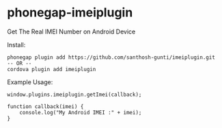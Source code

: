 phonegap-imeiplugin
===================

Get The Real IMEI Number on Android Device

Install:

    phonegap plugin add https://github.com/santhosh-gunti/imeiplugin.git
    -- OR --
    cordova plugin add imeiplugin

Example Usage:

    window.plugins.imeiplugin.getImei(callback);

    function callback(imei) {
        console.log("My Android IMEI :" + imei);
    }
